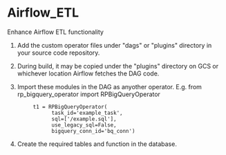 # Airflow_ETL
Enhance Airflow ETL functionality

1. Add the custom operator files under "dags" or "plugins" directory in your source code repository.
2. During build, it may be copied under the "plugins" directory on GCS or whichever location Airflow fetches the DAG code.
3. Import these modules in the DAG as anyother operator.
      E.g. 
            from rp_bigquery_operator import RPBigQueryOperator
            
            t1 = RPBigQueryOperator(
                  task_id='example_task',
                  sql=['/example.sql'],
                  use_legacy_sql=False,
                  bigquery_conn_id='bq_conn')
4. Create the required tables and function in the database.
            
